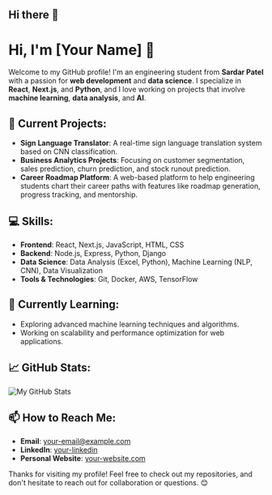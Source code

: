 ## Hi there 👋

<!--
**Tanvip799/Tanvip799** is a ✨ _special_ ✨ repository because its `README.md` (this file) appears on your GitHub profile.

Here are some ideas to get you started:

- 🔭 I’m currently working on ...
- 🌱 I’m currently learning ...
- 👯 I’m looking to collaborate on ...
- 🤔 I’m looking for help with ...
- 💬 Ask me about ...
- 📫 How to reach me: ...
- 😄 Pronouns: ...
- ⚡ Fun fact: ...
-->
# Hi, I'm [Your Name] 👋

Welcome to my GitHub profile! I'm an engineering student from **Sardar Patel** with a passion for **web development** and **data science**. I specialize in **React**, **Next.js**, and **Python**, and I love working on projects that involve **machine learning**, **data analysis**, and **AI**.

## 🚀 Current Projects:
- **Sign Language Translator**: A real-time sign language translation system based on CNN classification.
- **Business Analytics Projects**: Focusing on customer segmentation, sales prediction, churn prediction, and stock runout prediction.
- **Career Roadmap Platform**: A web-based platform to help engineering students chart their career paths with features like roadmap generation, progress tracking, and mentorship.

## 💻 Skills:
- **Frontend**: React, Next.js, JavaScript, HTML, CSS
- **Backend**: Node.js, Express, Python, Django
- **Data Science**: Data Analysis (Excel, Python), Machine Learning (NLP, CNN), Data Visualization
- **Tools & Technologies**: Git, Docker, AWS, TensorFlow

## 🌱 Currently Learning:
- Exploring advanced machine learning techniques and algorithms.
- Working on scalability and performance optimization for web applications.

## 📈 GitHub Stats:
![My GitHub Stats](https://github-readme-stats.vercel.app/api?username=your-github-username&show_icons=true&hide_title=true)

## 📫 How to Reach Me:
- **Email**: your-email@example.com
- **LinkedIn**: [your-linkedin](https://www.linkedin.com/in/your-linkedin)
- **Personal Website**: [your-website.com](https://your-website.com)

Thanks for visiting my profile! Feel free to check out my repositories, and don't hesitate to reach out for collaboration or questions. 😊
